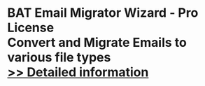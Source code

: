 # BAT Email Migrator Wizard - Pro License<br />Convert and Migrate Emails to various file types<br />[>> Detailed information](https://secure.shareit.com/shareit/product.html?productid=300983356&affiliateid=200057808)